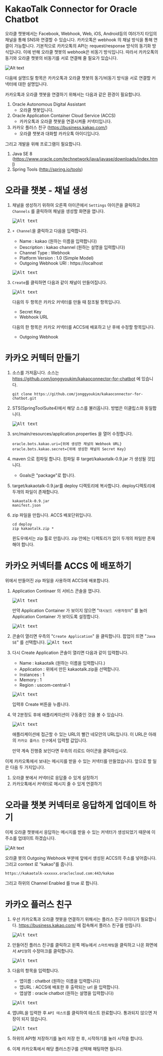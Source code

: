 # KakaoTalk Connector for Oracle Chatbot

오라클 챗봇에서는 Facebook, Webhook, Web, iOS, Android등의 여러가지 타입의 채널을 통해 SNS와 연결할 수 있습니다. 카카오톡은  webhook 의 채널 방식을 통해 연결이 가능합니다. 
기본적으로 카카오톡의 API는 request/response 방식의 동기화 방식입니다. 이에 반해 오라클 챗봇의 webhook은 비동기 방식입니다. 따라서 카카오톡의 동기와 오라클 챗봇의 비동기를 서로 연결해 줄 필요가 있습니다.

![Alt text](https://monosnap.com/image/c0oS6FmYVhCD90ZydpoTlXmkMDX0Bt)

다음에 설명드릴 항목은 카카오톡과 오라클 챗봇의 동기/비동기 방식을 서로 연결할 커넥터에 대한 설명입니다.

카카오톡과 오라클 챗봇을 연결하기 위해서는 다음과 같은 환경이 필요합니다.
1. Oracle Autonomous Digital Assistant
    - 오라클 챗봇입니다.
1. Oracle Application Container Cloud Service (ACCS)
    - 카카오톡과 오라클 챗봇을 연결시켜줄 커넥터입니다.
1. 카카오 플러스 친구 (https://business.kakao.com/)
    - 오라클 챗봇과 대화할 카카오톡 아이디입니다.

그리고 개발을 위해 프로그램이 필요합니다.
1. Java SE 8 (https://www.oracle.com/technetwork/java/javase/downloads/index.html)
1. Spring Tools (http://spring.io/tools)



# 오라클 챗봇 - 채널 생성

1. 채널을 생성하기 위하여 오른쪽 아이콘에서 `Settings` 아이콘을 클릭하고 `Channels` 를 클릭하여 채널을 생성할 화면을 엽니다. 

    <kbd>![Alt text](https://monosnap.com/image/85eZgcPEY7mIFVguiOk0OLXv3nLXvD.png)</kbd>
1. `+ Channel`을 클릭하고 다음을 입력합니다.
    - Name : kakao (원하는 이름을 입력합니다)
    - Description : kakao channel (원하는 설명을 입력합니다)
    - Channel Type : Webhook
    - Platform Version : 1.0 (Simple Model)
    - Outgoing Webhook URI : https://localhost

    <kbd>![Alt text](https://monosnap.com/image/fCkFA4dkzumIJwgCDAaym1HTyXPjsA.png)</kbd>

1. `Create`를 클릭하면 다음과 같이 채널이 만들어집니다.

    <kbd>![Alt text](https://monosnap.com/image/OayYxCc5F9fkNadWyOtGYrpcHNYUvN.png)</kbd>

    다음의 두 항목은 카카오 커넥터를 만들 때 참조될 항목입니다.
    - Secret Key
    - Webhook URL

    다음의 한 항목은 카카오 커넥터를 ACCS에 배포하고 난 후에 수정할 항목입니다.
    - Outgoing Webhook


    
# 카카오 커텍터 만들기
1. 소스를 가져옵니다. 소스는 https://github.com/jonggyoukim/kakaoconnector-for-chatbot 에 있습니다.

    ~~~
    git clone https://github.com/jonggyoukim/kakaoconnector-for-chatbot.git
    ~~~

1. STS(SpringToolSuite4)에서 해당 소스를 불러옵니다. 방법은 이클립스와 동일합니다.

    <kbd>![Alt text](https://monosnap.com/image/Vq4x0tEePF1NTLsMTGeI1M8jQc4g5n.png)</kbd>

1. src/main/resources/application.properties 을 열어 수정합니다.

    ~~~
    oracle.bots.kakao.uri={위에 생성한 채널의 Webhook URL}
    oracle.bots.kakao.secret={위에 생성한 채널의 Secret Key}
    ~~~

1. maven 으로 컴파일 합니다. 컴파일 후 target/kakaotalk-0.9.jar 가 생성될 것입니다.
    - Goals은 "package"로 합니다.

1. target/kakaotalk-0.9.jar를 deploy 디렉토리에 복사합니다. deploy디렉토리에 두개의 파일이 존재합니다.
    ~~~
    kakaotalk-0.9.jar
    manifest.json 
    ~~~

1. zip 파일을 만듭니다. ACCS 배포단위입니다.
    ~~~
    cd deploy
    zip kakaotalk.zip * 
    ~~~
    윈도우에서는 zip 툴로 만듭니다. zip 안에는 디렉토리가 없이 두개의 파일만 존재해야 합니다.



# 카카오 커넥터를 ACCS 에 배포하기

위에서 만들어진 zip 파일을 사용하여 ACCS에 배포합니다.

1. Application Continaer 의 서비스 콘솔을 엽니다.

    <kbd>![Alt text](https://monosnap.com/image/iu06DHsFnVW5LERWe4DoalWUsxIJH2.png)</kbd>

    만약 Application Container 가 보이지 않으면 "`대시보드 사용자정의`" 를 눌러 Application Container 가 보이도록 설정합니다.

    <kbd>![Alt text](https://monosnap.com/image/jimvaQKmw5zLpHKu3nm2wxJFGwAzIP.png)</kbd>

1. 콘솔이 열리면 우측의 "`Create Application`" 을 클릭합니다. 팝업이 뜨면 "`Java SE`" 를 선택합니다.
    <kbd>![Alt text](https://monosnap.com/image/at8GZhxr6ZcKtwa3iuWvkoZGyhsBAY.png)</kbd>

1. 다시 Create Application 콘솔이 열리면 다음과 같이 입력합니다.
    - Name : kakaotalk (원하는 이름을 입력합니다.)
    - Application : 위에서 만든 kakaotalk.zip을 선택합니다.
    - Instances : 1
    - Memory : 1
    - Region : uscom-central-1

    <kbd>![Alt text](https://monosnap.com/image/N3SEtmJLGpV9ZeWuAS7HBGPVG1SaXt.png)</kbd>

    입력후 Create 버튼을 누릅니다. 

1. 약 2분정도 후에 애플리케이션이 구동중인 것을 볼 수 있습니다.

    <kbd>![Alt text](https://monosnap.com/image/0zQVkNgzvVf4vCrrWwiUi9VzZRzwbd.png)</kbd>

    애플리케이션에 접근할 수 있는 URL의 빨간 네모안의 URL입니다. 이 URL은 아래의 `카카오 플러스 친구`에서 입력할 값입니다.

    만약 계속 진행중 보인다면 우측의 리로드 아이콘을 클릭하십시오.

이제 카카오톡에서 보내는 메시지를 받을 수 있는 커넥터를 만들었습니다.
앞으로 할 일은 다음 두 가지입니다.
1. 오라클 봇에서 커넥터로 응답줄 수 있게 설정하기
1. 카카오톡에서 커넥터로 메시지 줄 수 있게 연결하기

# 오라클 챗봇 커넥터로 응답하게 업데이트 하기

이제 오라클 챗봇에서 응답하는 메시지를 받을 수 있는 커넥터가 생성되었기 때문에 이 주소를 업데이트 하겠습니다.

![Alt text](https://monosnap.com/image/RVJ3KtIgK33g2uoVP3XjO7YzDDcwmD.png)

오라클 봇의 Outgoing Webhook 부분에 앞에서 생성된 ACCS의 주소를 넣어줍니다.
그리고 context 로 "kakao"를 줍니다.
~~~
https://kakaotalk-xxxxxx.oraclecloud.com:443/kakao
~~~

그리고 하위의 Channel Enabled 를 true 로 합니다.


# 카카오 플러스 친구

1. 우선 카카오톡과 오라클 챗봇을 연결하기 위해서는 플러스 친구 아이디가 필요합니다. https://business.kakao.com/ 에 접속해서 플러스 친구를 만듭니다.

    <kbd>![Alt text](https://monosnap.com/image/gxflnSsZPbzwScV6JCQklM2XrhJ6Up.png)</kbd>

1. 만들어진 플러스 친구를 클릭하고 왼쪽 메뉴에서 `스마트채팅`을 클릭하고 나온 화면에서 `API형`의 수정마크를 클릭합니다.

    <kbd>![Alt text](https://monosnap.com/image/y3Hkj0dgSZ3zXpwtEXJ3qNH3DdT91E.png)</kbd>

1. 다음의 항목을 입력합니다.
    - 앱이름 : chatbot (원하는 이름을 입력합니다)
    - 앱URL : ACCS에 배포한 후 출력되는 url 을 입력합니다.
    - 앱설명 : oracle chatbot  (원하는 설명을 입력합니다)

    <kbd>![Alt text](https://monosnap.com/image/TFyyFBeJCxx0E9HMYN0tJPPN5lVf1R.png)</kbd>

1. 앱URL을 입력한 후 `API 테스트`를 클릭하여 테스트 완료합니다. 통과되지 않으면 저장이 되지 않습니다.

    <kbd>![Alt text](https://monosnap.com/image/I5tX1WKqjT58LSkf2AeiTYIIWnZDkW.png)</kbd>

1. 하위의 API형 저장하기를 눌러 저장 한 후, 시작하기를 눌러 시작을 합니다.

1. 이제 카카오톡에서 해당 플러스친구를 선택해 채팅하면 됩니다.
